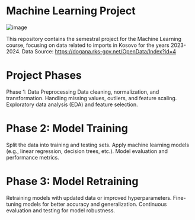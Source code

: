 # Machine Learning Project

![image](https://github.com/user-attachments/assets/9fb85b80-737f-459a-9d43-967b7e7ccff1)

This repository contains the semestral project for the Machine Learning course, focusing on data related to imports in Kosovo for the years 2023-2024.
Data Source: https://dogana.rks-gov.net/OpenData/Index?id=4

# Project Phases
Phase 1: Data Preprocessing
Data cleaning, normalization, and transformation.
Handling missing values, outliers, and feature scaling.
Exploratory data analysis (EDA) and feature selection.

# Phase 2: Model Training
Split the data into training and testing sets.
Apply machine learning models (e.g., linear regression, decision trees, etc.).
Model evaluation and performance metrics.

# Phase 3: Model Retraining
Retraining models with updated data or improved hyperparameters.
Fine-tuning models for better accuracy and generalization.
Continuous evaluation and testing for model robustness.


